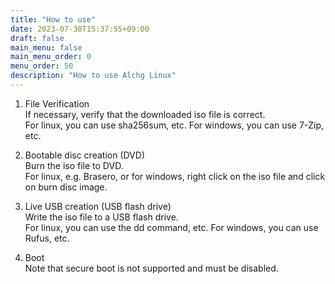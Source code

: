 ```yaml
---
title: "How to use"
date: 2023-07-30T15:37:55+09:00
draft: false
main_menu: false
main_menu_order: 0
menu_order: 50
description: "How to use Alchg Linux"
---
```

1. File Verification  
If necessary, verify that the downloaded iso file is correct.  
For linux, you can use sha256sum, etc. For windows, you can use 7-Zip, etc.  

2. Bootable disc creation (DVD)  
Burn the iso file to DVD.  
For linux, e.g. Brasero, or for windows, right click on the iso file and click on burn disc image.  

3. Live USB creation (USB flash drive)  
Write the iso file to a USB flash drive.  
For linux, you can use the dd command, etc. For windows, you can use Rufus, etc.  

4. Boot  
Note that secure boot is not supported and must be disabled.  
